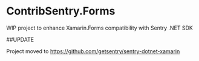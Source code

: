 # ContribSentry.Forms
WIP project to enhance Xamarin.Forms compatibility with Sentry .NET SDK

##UPDATE

Project moved to https://github.com/getsentry/sentry-dotnet-xamarin
